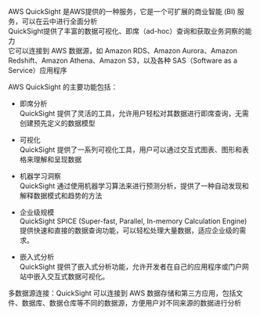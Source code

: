 AWS QuickSight 是AWS提供的一种服务，它是一个可扩展的商业智能 (BI) 服务，可以在云中进行全面分析\
QuickSight提供了丰富的数据可视化、即席（ad-hoc）查询和获取业务洞察的能力\
它可以连接到 AWS 数据源，如 Amazon RDS、Amazon Aurora、Amazon Redshift、Amazon Athena、Amazon S3，以及各种 SAS（Software as a Service）应用程序

AWS QuickSight 的主要功能包括：

- 即席分析\
  QuickSight 提供了灵活的工具，允许用户轻松对其数据进行即席查询，无需创建预先定义的数据模型

- 可视化\
  QuickSight 提供了一系列可视化工具，用户可以通过交互式图表、图形和表格来理解和呈现数据

- 机器学习洞察\
  QuickSight 通过使用机器学习算法来进行预测分析，提供了一种自动发现和解释数据模式和趋势的方法

- 企业级规模\
  QuickSight SPICE (Super-fast, Parallel, In-memory Calculation Engine) 提供快速和直接的数据查询功能，可以轻松处理大量数据，适应企业级的需求。

- 嵌入式分析\
  QuickSight 提供了嵌入式分析功能，允许开发者在自己的应用程序或门户网站中嵌入交互式数据可视化。

多数据源连接：QuickSight 可以连接到 AWS 数据存储和第三方应用，包括文件、数据库、数据仓库等不同的数据源，方便用户对不同来源的数据进行分析
